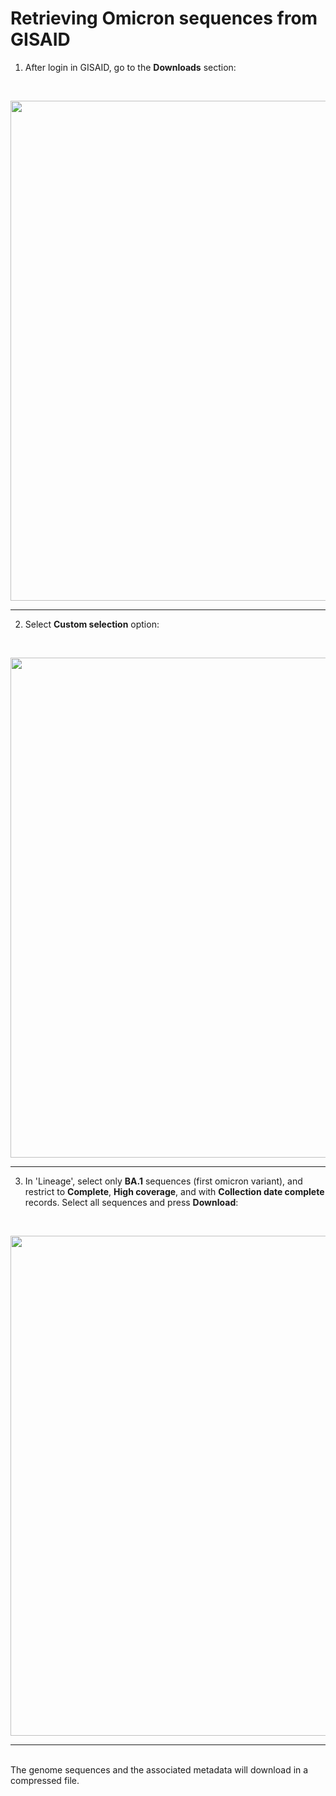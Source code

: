 # Retrieving Omicron sequences from GISAID

1. After login in GISAID, go to the **Downloads** section:
</br>
<p align="center">
<img src="http://www.ub.edu/molevol/CG-MGG/downloads.png" width="800">
</p>

---

2. Select **Custom selection** option:
</br>
<p align="center">
<img src="http://www.ub.edu/molevol/CG-MGG/custom.png"  width="800">
</p>

---

3. In 'Lineage', select only **BA.1** sequences (first omicron variant), and restrict to **Complete**, **High coverage**, and with **Collection date complete** records. Select all sequences and press **Download**:
</br>
<p align="center">
<img src="http://www.ub.edu/molevol/CG-MGG/selection.png"  width="800">
</p>

---
</br>
The genome sequences and the associated metadata will download in a compressed file. 
